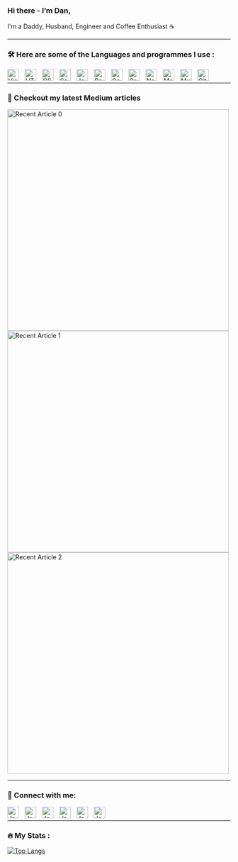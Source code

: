 ### Hi there - I’m Dan,

I'm a Daddy, Husband, Engineer and Coffee Enthusiast :coffee:

---

### :hammer_and_wrench: Here are some of the Languages and programmes I use :

<img align="left" alt="Visual Studio Code" width="26px" src="https://cdn.jsdelivr.net/gh/devicons/devicon/icons/vscode/vscode-original.svg" style="padding-right:10px;" />
<img align="left" alt="HTML5" width="26px" src="https://cdn.jsdelivr.net/gh/devicons/devicon/icons/html5/html5-original.svg" style="padding-right:10px;" />
<img align="left" alt="CSS3" width="26px" src="https://cdn.jsdelivr.net/gh/devicons/devicon/icons/css3/css3-original.svg" style="padding-right:10px;" />
<img align="left" alt="Sass" width="26px" src="https://cdn.jsdelivr.net/gh/devicons/devicon/icons/sass/sass-original.svg" style="padding-right:10px;" />
<img align="left" alt="JavaScript" width="26px" src="https://cdn.jsdelivr.net/gh/devicons/devicon/icons/javascript/javascript-original.svg" style="padding-right:10px;" />
<img align="left" alt="React" width="26px" src="https://cdn.jsdelivr.net/gh/devicons/devicon/icons/react/react-original.svg" style="padding-right:10px;" />
<img align="left" alt="Gatsby" width="26px" src="https://cdn.jsdelivr.net/gh/devicons/devicon/icons/gatsby/gatsby-original.svg" style="padding-right:10px;" />
<img align="left" alt="GraphQL" width="26px" src="https://cdn.jsdelivr.net/gh/devicons/devicon/icons/graphql/graphql-plain.svg" style="padding-right:10px;" />
<img align="left" alt="Node.js" width="26px" src="https://cdn.jsdelivr.net/gh/devicons/devicon/icons/nodejs/nodejs-original.svg" style="padding-right:10px;" />
<img align="left" alt="MongoDB" width="26px" src="https://cdn.jsdelivr.net/gh/devicons/devicon/icons/mongodb/mongodb-original.svg" style="padding-right:10px;">
<img align="left" alt="MySQL" width="26px" src="https://cdn.jsdelivr.net/gh/devicons/devicon/icons/mysql/mysql-original.svg" style="padding-right:10px;" />
<img align="left" alt="Git" width="26px" src="https://cdn.jsdelivr.net/gh/devicons/devicon/icons/git/git-original.svg" style="padding-right:10px;" />

&nbsp;&nbsp;

---

### :bookmark_tabs: Checkout my latest Medium articles

<a width="200" target="_blank" href="https://github-readme-medium-recent-article.vercel.app/medium/@dpw-developer/0"><img width="500" src="https://github-readme-medium-recent-article.vercel.app/medium/@dpw-developer/0" alt="Recent Article 0"></a>
<a width="200" target="_blank" href="https://github-readme-medium-recent-article.vercel.app/medium/@dpw-developer/1"><img width="500" width="200" src="https://github-readme-medium-recent-article.vercel.app/medium/@dpw-developer/1" alt="Recent Article 1"></a>
<a width="200" target="_blank" href="https://github-readme-medium-recent-article.vercel.app/medium/@dpw-developer/2"><img width="500" src="https://github-readme-medium-recent-article.vercel.app/medium/@dpw-developer/2" alt="Recent Article 2"></a>

---

### :email: Connect with me:

<img align="left" alt="JavaScript" width="26px" src="https://user-images.githubusercontent.com/29014077/190671863-7d21a85e-6978-482f-87ee-beba62f6a97f.svg" style="padding-right:10px;" />
<img align="left" alt="JavaScript" width="26px" src="https://user-images.githubusercontent.com/29014077/190671869-87a25088-7592-4b98-a8c9-1b49293ca204.svg" style="padding-right:10px;" />
<img align="left" alt="JavaScript" width="26px" src="https://user-images.githubusercontent.com/29014077/190671875-9c181e7f-f486-4cb5-b884-dcfd4895e6d3.svg" style="padding-right:10px;" />
<img align="left" alt="JavaScript" width="26px" src="https://user-images.githubusercontent.com/29014077/190671880-5f8f8968-4d8b-487b-ace3-e20a03bc59b9.svg" style="padding-right:10px;" />
<img align="left" alt="JavaScript" width="26px" src="https://user-images.githubusercontent.com/29014077/190671889-ba7d3c9a-bd94-452d-93db-54520d785620.svg" style="padding-right:10px;" />
<img align="left" alt="JavaScript" width="26px" src="https://user-images.githubusercontent.com/29014077/190671898-3cef6105-39e1-411a-b780-7d5d9a86400a.svg" style="padding-right:10px;" />

&nbsp;&nbsp;

---

### :fire: My Stats :

[![Top Langs](https://github-readme-stats.vercel.app/api/top-langs/?username=DanielPaulWilkinson&layout=compact&theme=vision-friendly-dark)](https://github.com/anuraghazra/github-readme-stats)



